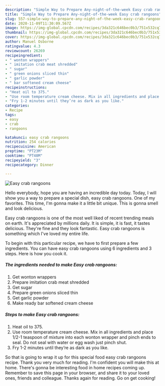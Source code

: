 ```yaml
---
description: "Simple Way to Prepare Any-night-of-the-week Easy crab rangoons"
title: "Simple Way to Prepare Any-night-of-the-week Easy crab rangoons"
slug: 557-simple-way-to-prepare-any-night-of-the-week-easy-crab-rangoons
date: 2020-11-09T11:30:09.567Z
image: https://img-global.cpcdn.com/recipes/3da321c646bec0b3/751x532cq70/easy-crab-rangoons-recipe-main-photo.jpg
thumbnail: https://img-global.cpcdn.com/recipes/3da321c646bec0b3/751x532cq70/easy-crab-rangoons-recipe-main-photo.jpg
cover: https://img-global.cpcdn.com/recipes/3da321c646bec0b3/751x532cq70/easy-crab-rangoons-recipe-main-photo.jpg
author: Manuel Osborne
ratingvalue: 4.3
reviewcount: 26269
recipeingredient:
- " wonton wrappers"
- " imitation crab meat shredded"
- " sugar"
- " green onions sliced thin"
- " garlic powder"
- " bar softened cream cheese"
recipeinstructions:
- "Heat oil to 375."
- "Use room temperature cream cheese. Mix in all ingredients and place 1/2-1 teaspoon of mixture into each wonton wrapper and pinch ends to seal. Do not seal with water or egg wash just pinch shut."
- "Fry 1-2 minutes until they’re as dark as you like."
categories:
- Recipe
tags:
- easy
- crab
- rangoons

katakunci: easy crab rangoons 
nutrition: 254 calories
recipecuisine: American
preptime: "PT23M"
cooktime: "PT40M"
recipeyield: "3"
recipecategory: Dinner

---
```



![Easy crab rangoons](https://img-global.cpcdn.com/recipes/3da321c646bec0b3/751x532cq70/easy-crab-rangoons-recipe-main-photo.jpg)

Hello everybody, hope you are having an incredible day today. Today, I will show you a way to prepare a special dish, easy crab rangoons. One of my favorites. This time, I'm gonna make it a little bit unique. This is gonna smell and look delicious.

Easy crab rangoons is one of the most well liked of recent trending meals on earth. It's appreciated by millions daily. It is simple, it is fast, it tastes delicious. They're fine and they look fantastic. Easy crab rangoons is something which I've loved my entire life.




To begin with this particular recipe, we have to first prepare a few ingredients. You can have easy crab rangoons using 6 ingredients and 3 steps. Here is how you cook it.

<!--inarticleads1-->

##### The ingredients needed to make Easy crab rangoons:

1. Get  wonton wrappers
1. Prepare  imitation crab meat shredded
1. Get  sugar
1. Prepare  green onions sliced thin
1. Get  garlic powder
1. Make ready  bar softened cream cheese




<!--inarticleads2-->

##### Steps to make Easy crab rangoons:

1. Heat oil to 375.
1. Use room temperature cream cheese. Mix in all ingredients and place 1/2-1 teaspoon of mixture into each wonton wrapper and pinch ends to seal. Do not seal with water or egg wash just pinch shut.
1. Fry 1-2 minutes until they’re as dark as you like.




So that is going to wrap it up for this special food easy crab rangoons recipe. Thank you very much for reading. I'm confident you will make this at home. There's gonna be interesting food in home recipes coming up. Remember to save this page in your browser, and share it to your loved ones, friends and colleague. Thanks again for reading. Go on get cooking!
